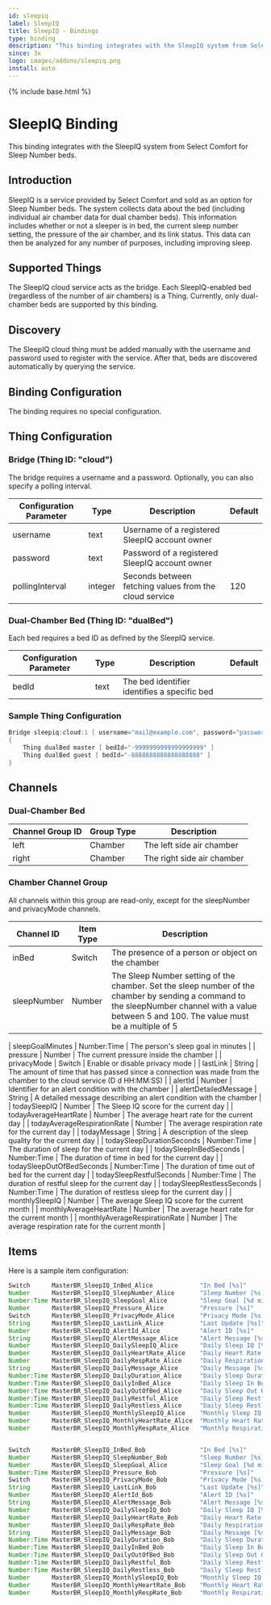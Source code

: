 ```yaml
---
id: sleepiq
label: SleepIQ
title: SleepIQ - Bindings
type: binding
description: "This binding integrates with the SleepIQ system from Select Comfort for Sleep Number beds."
since: 3x
logo: images/addons/sleepiq.png
install: auto
---
```


<!-- Attention authors: Do not edit directly. Please add your changes to the appropriate source repository -->

{% include base.html %}

# SleepIQ Binding

This binding integrates with the SleepIQ system from Select Comfort for Sleep Number beds.

## Introduction

SleepIQ is a service provided by Select Comfort and sold as an option for Sleep Number beds.
The system collects data about the bed (including individual air chamber data for dual chamber beds).
This information includes whether or not a sleeper is in bed, the current sleep number setting, the pressure of the air chamber, and its link status.
This data can then be analyzed for any number of purposes, including improving sleep.

## Supported Things

The SleepIQ cloud service acts as the bridge.
Each SleepIQ-enabled bed (regardless of the number of air chambers) is a Thing.
Currently, only dual-chamber beds are supported by this binding.

## Discovery

The SleepIQ cloud thing must be added manually with the username and password used to register with the service.
After that, beds are discovered automatically by querying the service.

## Binding Configuration

The binding requires no special configuration.

## Thing Configuration

### Bridge (Thing ID: "cloud")

The bridge requires a username and a password.
Optionally, you can also specify a polling interval.

| Configuration Parameter | Type    | Description                                            | Default |
|-------------------------|---------|--------------------------------------------------------|---------|
| username                | text    | Username of a registered SleepIQ account owner         |         |
| password                | text    | Password of a registered SleepIQ account owner         |         |
| pollingInterval         | integer | Seconds between fetching values from the cloud service | 120     |

### Dual-Chamber Bed (Thing ID: "dualBed")

Each bed requires a bed ID as defined by the SleepIQ service.

| Configuration Parameter | Type    | Description                                  | Default |
|-------------------------|---------|----------------------------------------------|---------|
| bedId                   | text    | The bed identifier identifies a specific bed |         |

### Sample Thing Configuration

```java
Bridge sleepiq:cloud:1 [ username="mail@example.com", password="password", pollingInterval=120 ]
{
    Thing dualBed master [ bedId="-9999999999999999999" ]
    Thing dualBed guest [ bedId="-8888888888888888888" ]
}
```

## Channels

### Dual-Chamber Bed

| Channel Group ID | Group Type | Description                |
|------------------|------------|----------------------------|
| left             | Chamber    | The left side air chamber  |
| right            | Chamber    | The right side air chamber |

### Chamber Channel Group

All channels within this group are read-only, except for the sleepNumber and privacyMode channels.

| Channel ID                        | Item Type      | Description  |
|-----------------------------------|----------------|---------------------------------------------------------------------------------------------------------------------|
| inBed                             | Switch         | The presence of a person or object on the chamber  |
| sleepNumber                       | Number         | The Sleep Number setting of the chamber. Set the sleep number of the chamber by sending a command to the sleepNumber channel with a value between 5 and 100. The value must be a multiple of 5  |

| sleepGoalMinutes                  | Number:Time    | The person's sleep goal in minutes |
| pressure                          | Number         | The current pressure inside the chamber |
| privacyMode                       | Switch         | Enable or disable privacy mode |
| lastLink                          | String         | The amount of time that has passed since a connection was made from the chamber to the cloud service (D d HH:MM:SS) |
| alertId                           | Number         | Identifier for an alert condition with the chamber |
| alertDetailedMessage              | String         | A detailed message describing an alert condition with the chamber |
| todaySleepIQ                      | Number         | The Sleep IQ score for the current day |
| todayAverageHeartRate             | Number         | The average heart rate for the current day |
| todayAverageRespirationRate       | Number         | The average respiration rate for the current day |
| todayMessage                      | String         | A description of the sleep quality for the current day |
| todaySleepDurationSeconds         | Number:Time    | The duration of sleep for the current day |
| todaySleepInBedSeconds            | Number:Time    | The duration of time in bed for the current day |
| todaySleepOutOfBedSeconds         | Number:Time    | The duration of time out of bed for the current day |
| todaySleepRestfulSeconds          | Number:Time    | The duration of restful sleep for the current day |
| todaySleepRestlessSeconds         | Number:Time    | The duration of restless sleep for the current day |
| monthlySleepIQ                    | Number         | The average Sleep IQ score for the current month |
| monthlyAverageHeartRate           | Number         | The average heart rate for the current month |
| monthlyAverageRespirationRate     | Number         | The average respiration rate for the current month |

## Items

Here is a sample item configuration:

```java
Switch      MasterBR_SleepIQ_InBed_Alice             "In Bed [%s]"                     { channel="sleepiq:dualBed:1:master:left#inBed" }
Number      MasterBR_SleepIQ_SleepNumber_Alice       "Sleep Number [%s]"               { channel="sleepiq:dualBed:1:master:left#sleepNumber" }
Number:Time MasterBR_SleepIQ_SleepGoal_Alice         "Sleep Goal [%d min]"             { channel="sleepiq:dualBed:1:master:left#sleepGoalMinutes"
Number      MasterBR_SleepIQ_Pressure_Alice          "Pressure [%s]"                   { channel="sleepiq:dualBed:1:master:left#pressure" }
Switch      MasterBR_SleepIQ_PrivacyMode_Alice       "Privacy Mode [%s]"               { channel="sleepiq:dualBed:1:master:left#privacyMode" }
String      MasterBR_SleepIQ_LastLink_Alice          "Last Update [%s]"                { channel="sleepiq:dualBed:1:master:left#lastLink" }
Number      MasterBR_SleepIQ_AlertId_Alice           "Alert ID [%s]"                   { channel="sleepiq:dualBed:1:master:left#alertId" }
String      MasterBR_SleepIQ_AlertMessage_Alice      "Alert Message [%s]"              { channel="sleepiq:dualBed:1:master:left#alertDetailedMessage" }
Number      MasterBR_SleepIQ_DailySleepIQ_Alice      "Daily Sleep IQ [%.0f]"           { channel="sleepiq:dualBed:1:master:left#todaySleepIQ" }
Number      MasterBR_SleepIQ_DailyHeartRate_Alice    "Daily Heart Rate [%.0f]"         { channel="sleepiq:dualBed:1:master:left#todayAverageHeartRate" }
Number      MasterBR_SleepIQ_DailyRespRate_Alice     "Daily Respiration Rate [%.0f]"   { channel="sleepiq:dualBed:1:master:left#todayAverageRespirationRate"}
String      MasterBR_SleepIQ_DailyMessage_Alice      "Daily Message [%s]"              { channel="sleepiq:dualBed:1:master:left#todayMessage"}
Number:Time MasterBR_SleepIQ_DailyDuration_Alice     "Daily Sleep Duration [%.0f]"     { channel="sleepiq:dualBed:1:master:left#todaySleepDurationSeconds"}
Number:Time MasterBR_SleepIQ_DailyInBed_Alice        "Daily Sleep In Bed [%.0f]"       { channel="sleepiq:dualBed:1:master:left#todaySleepInBedSeconds"}
Number:Time MasterBR_SleepIQ_DailyOutOfBed_Alice     "Daily Sleep Out Of Bed [%.0f]"   { channel="sleepiq:dualBed:1:master:left#todaySleepOutOfBedSeconds"}
Number:Time MasterBR_SleepIQ_DailyRestful_Alice      "Daily Sleep Restful [%.0f]"      { channel="sleepiq:dualBed:1:master:left#todaySleepRestfulSeconds"}
Number:Time MasterBR_SleepIQ_DailyRestless_Alice     "Daily Sleep Restless [%.0f]"     { channel="sleepiq:dualBed:1:master:left#todaySleepRestlessSeconds"}
Number      MasterBR_SleepIQ_MonthlySleepIQ_Alice    "Monthly Sleep IQ [%d s]"         { channel="sleepiq:dualBed:1:master:left#monthlySleepIQ"}
Number      MasterBR_SleepIQ_MonthlyHeartRate_Alice  "Monthly Heart Rate [%.0f]"       { channel="sleepiq:dualBed:1:master:left#monthlyAverageHeartRate"}
Number      MasterBR_SleepIQ_MonthlyRespRate_Alice   "Monthly Respiration Rate [%.0f]" { channel="sleepiq:dualBed:1:master:left#monthlyAverageRespirationRate"}


Switch      MasterBR_SleepIQ_InBed_Bob               "In Bed [%s]"                     { channel="sleepiq:dualBed:1:master:right#inBed" }
Number      MasterBR_SleepIQ_SleepNumber_Bob         "Sleep Number [%s]"               { channel="sleepiq:dualBed:1:master:right#sleepNumber" }
Number      MasterBR_SleepIQ_SleepGoal_Alice         "Sleep Goal [%d min]"             { channel="sleepiq:dualBed:1:master:left#sleepGoalMinutes"
Number:Time MasterBR_SleepIQ_Pressure_Bob            "Pressure [%s]"                   { channel="sleepiq:dualBed:1:master:right#pressure" }
Switch      MasterBR_SleepIQ_PrivacyMode_Bob         "Privacy Mode [%s]"               { channel="sleepiq:dualBed:1:master:right#privacyMode" }
String      MasterBR_SleepIQ_LastLink_Bob            "Last Update [%s]"                { channel="sleepiq:dualBed:1:master:right#lastLink" }
Number      MasterBR_SleepIQ_AlertId_Bob             "Alert ID [%s]"                   { channel="sleepiq:dualBed:1:master:right#alertId" }
String      MasterBR_SleepIQ_AlertMessage_Bob        "Alert Message [%s]"              { channel="sleepiq:dualBed:1:master:right#alertDetailedMessage" }
Number      MasterBR_SleepIQ_DailySleepIQ_Bob        "Daily Sleep IQ [%.0f]"           { channel="sleepiq:dualBed:1:master:right#todaySleepIQ" }
Number      MasterBR_SleepIQ_DailyHeartRate_Bob      "Daily Heart Rate [%.0f]"         { channel="sleepiq:dualBed:1:master:right#todayAverageHeartRate" }
Number      MasterBR_SleepIQ_DailyRespRate_Bob       "Daily Respiration Rate [%.0f]"   { channel="sleepiq:dualBed:1:master:right#todayAverageRespirationRate"}
String      MasterBR_SleepIQ_DailyMessage_Bob        "Daily Message [%s]"              { channel="sleepiq:dualBed:1:master:right#todayMessage"}
Number:Time MasterBR_SleepIQ_DailyDuration_Bob       "Daily Sleep Duration [%d s]"     { channel="sleepiq:dualBed:1:master:right#todaySleepDurationSeconds"}
Number:Time MasterBR_SleepIQ_DailyInBed_Bob          "Daily Sleep In Bed [%.0f]"       { channel="sleepiq:dualBed:1:master:right#todaySleepInBedSeconds"}
Number:Time MasterBR_SleepIQ_DailyOutOfBed_Bob       "Daily Sleep Out Of Bed [%.0f]"   { channel="sleepiq:dualBed:1:master:right#todaySleepOutOfBedSeconds"}
Number:Time MasterBR_SleepIQ_DailyRestful_Bob        "Daily Sleep Restful [%.0f]"      { channel="sleepiq:dualBed:1:master:right#todaySleepRestfulSeconds"}
Number:Time MasterBR_SleepIQ_DailyRestless_Bob       "Daily Sleep Restless [%.0f]"     { channel="sleepiq:dualBed:1:master:right#todaySleepRestlessSeconds"}
Number      MasterBR_SleepIQ_MonthlySleepIQ_Bob      "Monthly Sleep IQ [%.0f]"         { channel="sleepiq:dualBed:1:master:right#monthlySleepIQ"}
Number      MasterBR_SleepIQ_MonthlyHeartRate_Bob    "Monthly Heart Rate [%.0f]"       { channel="sleepiq:dualBed:1:master:right#monthlyAverageHeartRate"}
Number      MasterBR_SleepIQ_MonthlyRespRate_Bob     "Monthly Respiration Rate [%.0f]" { channel="sleepiq:dualBed:1:master:right#monthlyAverageRespirationRate"}
```
